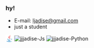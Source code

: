 ### hy!
- E-mail: ljadise@gmail.com
- just a student
 <div align="" style=":<br>
  <img align="center" alt="jjjadise-Python"    height="20" width="20" src="https://cdn.jsdelivr.net/gh/devicons/devicon/icons/python/python-original.svg">
  <img align="center" alt="jjjadise-Java" height="20" width="20" src="https://raw.githubusercontent.com/devicons/devicon/master/icons/java/java-original.svg">
  <img align="center" alt="jjjadise-Js"   height=20" width="20" src="https://cdn.jsdelivr.net/gh/devicons/devicon/icons/javascript/javascript-plain.svg">
  <img align="center" alt="jjjadise-Python"    height="20" width="20" src="https://cdn.jsdelivr.net/gh/devicons/devicon/icons/python/python-original.svg">
 
